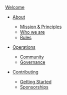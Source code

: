 [Welcome](./welcome.md)

- [About](./01_about/01_chapter.md)
  - [Mission & Principles](./01_about/02_mission_and_principles.md)
  - [Who we are](./01_about/03_who_we_are.md)
  - [Rules]()

- [Operations](./02_operations/01_chapter.md)
  - [Community]()
  - [Governance]()

- [Contributing]()
  - [Getting Started](./03_contributing/01_getting_started.md)
  - [Sponsorships](./03_contributing/02_sponsorships.md)
